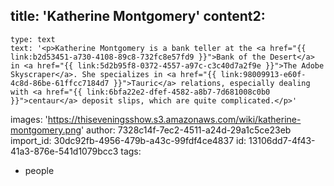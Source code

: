title: 'Katherine Montgomery'
content2:
  -
    type: text
    text: '<p>Katherine Montgomery is a bank teller at the <a href="{{ link:b2d53451-a730-4108-89c8-732fc8e57fd9 }}">Bank of the Desert</a> in <a href="{{ link:5d2b95f8-0372-4557-a97c-c3c40d7a2f9e }}">The Adobe Skyscraper</a>. She specializes in <a href="{{ link:98009913-e60f-4c8d-86be-61ffcc7184d7 }}">Tauric</a> relations, especially dealing with <a href="{{ link:6bfa22e2-dfef-4582-a8b7-7d681008c0b0 }}">centaur</a> deposit slips, which are quite complicated.</p>'
images: 'https://thiseveningsshow.s3.amazonaws.com/wiki/katherine-montgomery.png'
author: 7328c14f-7ec2-4511-a24d-29a1c5ce23eb
import_id: 30dc92fb-4956-479b-a43c-99fdf4ce4837
id: 13106dd7-4f43-41a3-876e-541d1079bcc3
tags:
  - people
